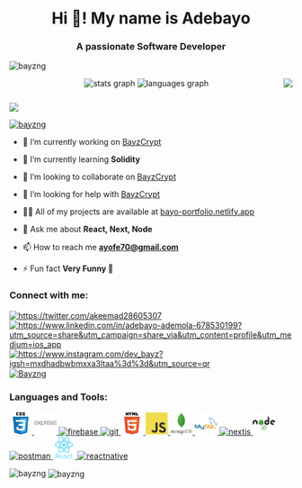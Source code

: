 <h1 align="center">Hi 👋! My name is Adebayo</h1>
<h3 align="center">A passionate Software Developer</h3>

<p align="left"> <img src="https://komarev.com/ghpvc/?username=bayzng&label=Profile%20views&color=0e75b6&style=flat" alt="bayzng" /> </p>

<img align="right" height="150" src="https://i.imgflip.com/65efzo.gif"  />


<div align="center">
  <img src="https://github-readme-stats.vercel.app/api?username=Bayzng&hide_title=false&hide_rank=false&show_icons=true&include_all_commits=true&count_private=true&disable_animations=false&theme=dracula&locale=en&hide_border=false" height="150" alt="stats graph"  />
  <img src="https://github-readme-stats.vercel.app/api/top-langs?username=Bayzng&locale=en&hide_title=false&layout=compact&card_width=320&langs_count=5&theme=dracula&hide_border=false" height="150" alt="languages graph"  />
</div>

###
<img align="center" height="150" src="https://pbs.twimg.com/profile_images/1577677406093168645/DgSCMX4z_400x400.jpg"/>


<p align="left"> <a href="https://github.com/ryo-ma/github-profile-trophy"><img src="https://github-profile-trophy.vercel.app/?username=bayzng" alt="bayzng" /></a> </p>

- 🔭 I’m currently working on [BayzCrypt](bayzcrypt.vercel.app)

- 🌱 I’m currently learning **Solidity**

- 👯 I’m looking to collaborate on [BayzCrypt](bayzcrypt.vercel.app)

- 🤝 I’m looking for help with [BayzCrypt](bayzcrypt.vercel.app)

- 👨‍💻 All of my projects are available at [bayo-portfolio.netlify.app](bayo-portfolio.netlify.app)

- 💬 Ask me about **React, Next, Node**

- 📫 How to reach me **ayofe70@gmail.com**

- ⚡ Fun fact **Very Funny 🤣**

<h3 align="left">Connect with me:</h3>
<p align="left">
<a href="https://twitter.com/https://twitter.com/akeemad28605307" target="blank"><img align="center" src="https://raw.githubusercontent.com/rahuldkjain/github-profile-readme-generator/master/src/images/icons/Social/twitter.svg" alt="https://twitter.com/akeemad28605307" height="30" width="40" /></a>
<a href="https://linkedin.com/in/https://www.linkedin.com/in/adebayo-ademola-678530199?utm_source=share&utm_campaign=share_via&utm_content=profile&utm_medium=ios_app" target="blank"><img align="center" src="https://raw.githubusercontent.com/rahuldkjain/github-profile-readme-generator/master/src/images/icons/Social/linked-in-alt.svg" alt="https://www.linkedin.com/in/adebayo-ademola-678530199?utm_source=share&utm_campaign=share_via&utm_content=profile&utm_medium=ios_app" height="30" width="40" /></a>
<a href="https://instagram.com/https://www.instagram.com/dev_bayz?igsh=mxdhadbwbmxxa3ltaa%3d%3d&utm_source=qr" target="blank"><img align="center" src="https://raw.githubusercontent.com/rahuldkjain/github-profile-readme-generator/master/src/images/icons/Social/instagram.svg" alt="https://www.instagram.com/dev_bayz?igsh=mxdhadbwbmxxa3ltaa%3d%3d&utm_source=qr" height="30" width="40" /></a>
<a href="https://discord.gg/Bayzng" target="blank"><img align="center" src="https://raw.githubusercontent.com/rahuldkjain/github-profile-readme-generator/master/src/images/icons/Social/discord.svg" alt="Bayzng" height="30" width="40" /></a>
</p>



<h3 align="left">Languages and Tools:</h3>
<p align="left"> <a href="https://www.w3schools.com/css/" target="_blank" rel="noreferrer"> <img src="https://raw.githubusercontent.com/devicons/devicon/master/icons/css3/css3-original-wordmark.svg" alt="css3" width="40" height="40"/> </a> <a href="https://expressjs.com" target="_blank" rel="noreferrer"> <img src="https://raw.githubusercontent.com/devicons/devicon/master/icons/express/express-original-wordmark.svg" alt="express" width="40" height="40"/> </a> <a href="https://firebase.google.com/" target="_blank" rel="noreferrer"> <img src="https://www.vectorlogo.zone/logos/firebase/firebase-icon.svg" alt="firebase" width="40" height="40"/> </a> <a href="https://git-scm.com/" target="_blank" rel="noreferrer"> <img src="https://www.vectorlogo.zone/logos/git-scm/git-scm-icon.svg" alt="git" width="40" height="40"/> </a> <a href="https://www.w3.org/html/" target="_blank" rel="noreferrer"> <img src="https://raw.githubusercontent.com/devicons/devicon/master/icons/html5/html5-original-wordmark.svg" alt="html5" width="40" height="40"/> </a> <a href="https://developer.mozilla.org/en-US/docs/Web/JavaScript" target="_blank" rel="noreferrer"> <img src="https://raw.githubusercontent.com/devicons/devicon/master/icons/javascript/javascript-original.svg" alt="javascript" width="40" height="40"/> </a> <a href="https://www.mongodb.com/" target="_blank" rel="noreferrer"> <img src="https://raw.githubusercontent.com/devicons/devicon/master/icons/mongodb/mongodb-original-wordmark.svg" alt="mongodb" width="40" height="40"/> </a> <a href="https://www.mysql.com/" target="_blank" rel="noreferrer"> <img src="https://raw.githubusercontent.com/devicons/devicon/master/icons/mysql/mysql-original-wordmark.svg" alt="mysql" width="40" height="40"/> </a> <a href="https://nextjs.org/" target="_blank" rel="noreferrer"> <img src="https://cdn.worldvectorlogo.com/logos/nextjs-2.svg" alt="nextjs" width="40" height="40"/> </a> <a href="https://nodejs.org" target="_blank" rel="noreferrer"> <img src="https://raw.githubusercontent.com/devicons/devicon/master/icons/nodejs/nodejs-original-wordmark.svg" alt="nodejs" width="40" height="40"/> </a> <a href="https://postman.com" target="_blank" rel="noreferrer"> <img src="https://www.vectorlogo.zone/logos/getpostman/getpostman-icon.svg" alt="postman" width="40" height="40"/> </a> <a href="https://reactjs.org/" target="_blank" rel="noreferrer"> <img src="https://raw.githubusercontent.com/devicons/devicon/master/icons/react/react-original-wordmark.svg" alt="react" width="40" height="40"/> </a> <a href="https://reactnative.dev/" target="_blank" rel="noreferrer"> <img src="https://reactnative.dev/img/header_logo.svg" alt="reactnative" width="40" height="40"/> </a> </p>

<p><img align="left" src="https://github-readme-stats.vercel.app/api/top-langs?username=bayzng&show_icons=true&locale=en&layout=compact" alt="bayzng" /></p>

<p>&nbsp;<img align="center" src="https://github-readme-stats.vercel.app/api?username=bayzng&show_icons=true&locale=en" alt="bayzng" /></p>
